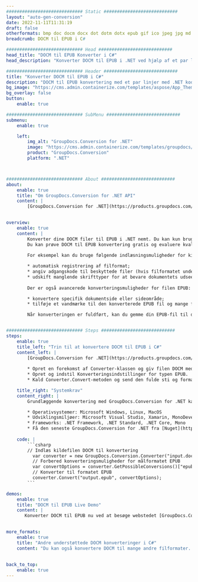 ```yaml
---
############################# Static ############################
layout: "auto-gen-conversion"
date: 2022-11-11T11:31:19
draft: false
otherformats: bmp doc docm docx dot dotm dotx epub gif ico jpeg jpg md odt ott pdf png psd rtf tex tif tiff txt xps
breadcrumb: DOCM til EPUB i C#

############################# Head ############################
head_title: "DOCM til EPUB Konverter i C#"
head_description: "Konverter DOCM til EPUB i .NET ved hjælp af et par linjer kode. Brug GroupDocs Document Conversion API til at konvertere over 160 filformater."

############################# Header ############################
title: "Konverter DOCM til EPUB i C#"
description: "DOCM til EPUB konvertering med et par linjer med .NET kode"
bg_image: "https://cms.admin.containerize.com/templates/aspose/App_Themes/V3/images/bg/header1.png"
bg_overlay: false
button:
    enable: true

############################# SubMenu ############################
submenu:
    enable: true

    left:
        img_alt: "GroupDocs.Conversion for .NET"
        image: "https://cms.admin.containerize.com/templates/groupdocs/images/product-logos/90x90-noborder/groupdocs-conversion-net.png"
        product: "GroupDocs.Conversion"
        platform: ".NET"



############################# About ############################
about:
    enable: true
    title: "Om GroupDocs.Conversion for .NET API"
    content: |
        [GroupDocs.Conversion for .NET](https://products.groupdocs.com/conversion/net/) kan bruges til at konvertere Microsoft Word, Excel, PowerPoint, PDF, Visio og andre formater. GroupDocs.Conversion er en selvstændig API, der er velegnet til back-end og interne systemer, hvor høj ydeevne er påkrævet. Det afhænger ikke af nogen software som Microsoft eller Open Office.
    

overview:
    enable: true
    content: |
        Konverter dine DOCM filer til EPUB i .NET nemt. Du kan kun bruge et par C# kodelinjer i enhver platform efter eget valg, såsom - Windows, Linux, macOS.
        Du kan prøve DOCM til EPUB konvertering gratis og evaluere kvaliteten af ​​konverteringsresultaterne. Sammen med simple filkonverteringsscenarier kan du prøve mere avancerede muligheder for at indlæse kilden DOCM fil og for at gemme output EPUB resultat. 
        
        For eksempel kan du bruge følgende indlæsningsmuligheder for kilden DOCM:

        * automatisk registrering af filformat;
        * angiv adgangskode til beskyttede filer (hvis filformatet understøtter det);
        * udskift manglende skrifttyper for at bevare dokumentets udseende.
        
        Der er også avancerede konverteringsmuligheder for filen EPUB:

        * konvertere specifik dokumentside eller sideområde;
        * tilføje et vandmærke til den konverterede EPUB fil og mange flere.

        Når konverteringen er fuldført, kan du gemme din EPUB-fil til den lokale filsti eller ethvert tredjepartslager som FTP, Amazon S3, Google Drive, Dropbox osv. Bemærk venligst - for at konvertere DOCM til {{ TO}} er der ikke behov for yderligere software installeret - som MS Office, Open Office, Adobe Acrobat Reader osv.


############################# Steps ############################
steps:
    enable: true
    title_left: "Trin til at konvertere DOCM til EPUB i C#"
    content_left: |
        [GroupDocs.Conversion for .NET](https://products.groupdocs.com/conversion/net/) gør det nemt for udviklere at konvertere en DOCM fil til EPUB med et par linjer kode.
        
        * Opret en forekomst af Converter-klassen og giv filen DOCM med den fulde sti
        * Opret og indstil Konverteringsindstillinger for typen EPUB.
        * Kald Converter.Convert-metoden og send den fulde sti og format (EPUB) som en parameter

    title_right: "Systemkrav"
    content_right: |
        Grundlæggende konvertering med GroupDocs.Conversion for .NET kan udføres med nogle få enkle trin. Vores API'er understøttes på alle større platforme og operativsystemer. Før du udfører koden nedenfor, skal du sørge for, at du har følgende forudsætninger installeret på dit system.

        * Operativsystemer: Microsoft Windows, Linux, MacOS
        * Udviklingsmiljøer: Microsoft Visual Studio, Xamarin, MonoDevelop
        * Frameworks: .NET Framework, .NET Standard, .NET Core, Mono
        * Få den seneste GroupDocs.Conversion for .NET fra [Nuget](https://www.nuget.org/packages/groupdocs.conversion)
         
    code: |
        ```csharp    
        // Indlæs kildefilen DOCM til konvertering
          var converter = new GroupDocs.Conversion.Converter("input.docm");
          // Forbered konverteringsmuligheder for målformatet EPUB
          var convertOptions = converter.GetPossibleConversions()["epub"].ConvertOptions;
          // Konverter til formatet EPUB
          converter.Convert("output.epub", convertOptions);
        ```

demos:
    enable: true
    title: "DOCM til EPUB Live Demo"
    content: |
       Konverter DOCM til EPUB nu ved at besøge webstedet [GroupDocs.Conversion App](https://products.groupdocs.app/conversion/family). Online demo har følgende fordele
          

more_formats:
    enable: true
    title: "Andre understøttede DOCM konverteringer i C#"
    content: "Du kan også konvertere DOCM til mange andre filformater. Se venligst listen nedenfor."
       
       
back_to_top:
    enable: true
---
```

